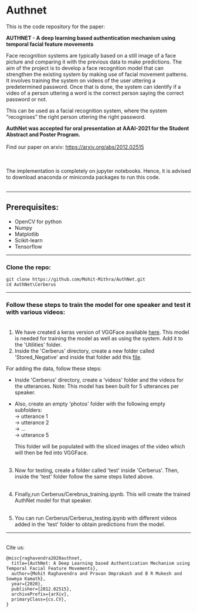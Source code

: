 # Authnet

This is the code repository for the paper:

<b>AUTHNET - A deep learning based authentication mechanism using temporal facial feature movements</b> <br>

Face recognition systems are typically based on a still image of a face picture and comparing it with the previous data to make predictions. The aim of the project is to develop a face recognition model that can strengthen the existing system by making use of facial movement patterns. It involves training the system on videos of the user uttering a predetermined password. Once that is done, the system can identify if a video of a person uttering a word is the correct person saying the correct password or not. 

This can be used as a facial recognition system, where the system “recognises” the right person uttering the right password.

<b>AuthNet was accepted for oral presentation at AAAI-2021 for the Student Abstract and Poster Program. </b><br><br>
Find our paper on arxiv: <https://arxiv.org/abs/2012.02515> <br>
<br><br>

The implementation is completely on jupyter notebooks. Hence, it is advised to download anaconda or miniconda packages to run this code. <br><br>

------
## Prerequisites:
* OpenCV for python
* Numpy
* Matplotlib
* Scikit-learn
* Tensorflow

----------

### Clone the repo:<br>
```
git clone https://github.com/Mohit-Mithra/AuthNet.git 
cd AuthNet\Cerberus
```
--------

### Follow these steps to train the model for one speaker and test it with various videos: <br><br>
1. We have created a keras version of VGGFace available [here](https://drive.google.com/file/d/1cgNbT4UOGyEiAcB64vqwkhNtp-XCsL3u/view?usp=sharing). This model is needed for training the model as well as using the system. Add it to the 'Utilities' folder. <br>
2. Inside the 'Cerberus' directory, create a new folder called 'Stored_Negative' and inside that folder add this [file](https://drive.google.com/file/d/1PB1X1IqqNIfzplwtDGKCQ9_JHjBHFtiF/view?usp=sharing). <br>

For adding the data, follow these steps: <br>
  * Inside 'Cerberus' directory, create a 'videos' folder and the videos for the utterances. Note: This model has been built for 5 utterances per speaker. <br>
  * Also, create an empty 'photos' folder with the following empty subfolders: <br>
        -> utterance 1<br>
        -> utterance 2 <br>
        -> ... <br>
        -> utterance 5<br>
        
     This folder will be populated with the sliced images of the video which will then be fed into VGGFace.<br><br>
3. Now for testing, create a folder called 'test' inside 'Cerberus'. Then, inside the 'test' folder follow the same steps listed above. <br><br>

4. Finally,run Cerberus/Cerebrus_training.ipynb. This will create the trained AuthNet model for that speaker. <br><br>
5. You can run Cerberus/Cerberus_testing.ipynb with different videos added in the 'test' folder to obtain predictions from the model. 

----------
<br>
Cite us:

```
@misc{raghavendra2020authnet,
  title={AuthNet: A Deep Learning based Authentication Mechanism using Temporal Facial Feature Movements},
  author={Mohit Raghavendra and Pravan Omprakash and B R Mukesh and Sowmya Kamath},
  year={2020},
  publisher={2012.02515},
  archivePrefix={arXiv},
  primaryClass={cs.CV},
}
```
